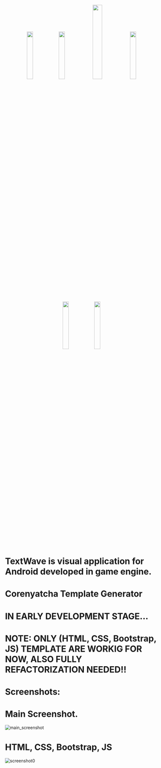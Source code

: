 <div style="container" align="center">
  <br>
  <img src="https://brandslogos.com/wp-content/uploads/images/large/python-logo.png" width="20%" />
  <img src="https://logodix.com/logo/1758841.png" width="20%" />
  <img src="https://freepngdesign.com/content/uploads/images/javascript-logo-7539.png" width="25%" />
  <img src="https://www.pngitem.com/pimgs/m/23-237369_html5-and-css3-transparent-background-html-logo-hd.png" width="20%" />
  <img src="" width="20%" />
  
  <img src="" width="20%" />
</div>
<br>

# TextWave is visual application for Android developed in game engine.

# Corenyatcha Template Generator
# IN EARLY DEVELOPMENT STAGE...

# NOTE: ONLY (HTML, CSS, Bootstrap, JS) TEMPLATE ARE WORKIG FOR NOW, ALSO FULLY REFACTORIZATION NEEDED!!

# Screenshots:
# Main Screenshot.
![main_screenshot](https://github.com/user-attachments/assets/f37326ed-c381-4281-8215-efa0b22ddd5a)

# HTML, CSS, Bootstrap, JS
![screenshot0](https://github.com/user-attachments/assets/379b94a4-0102-4550-aab8-4a9e01441a5b)
